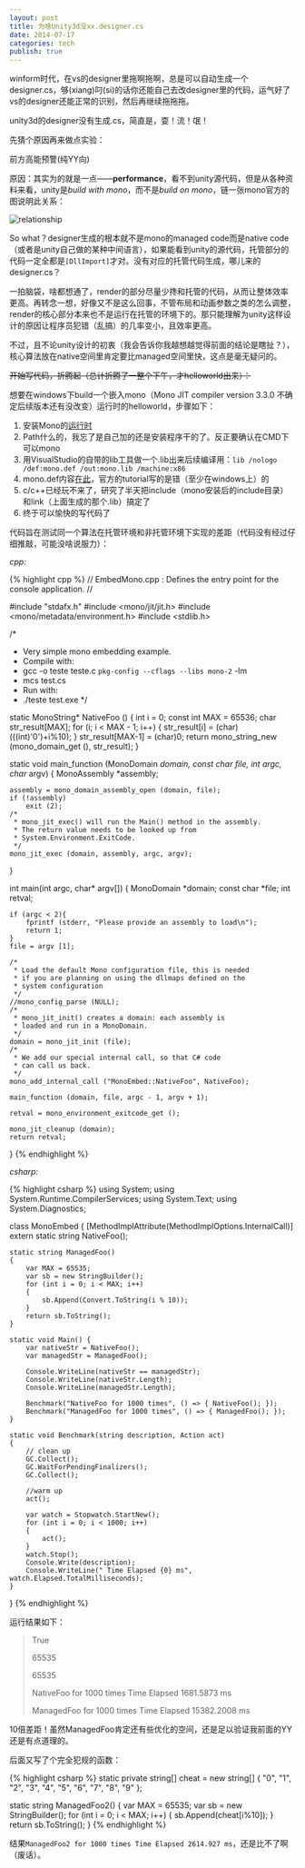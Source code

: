 ```yaml
---
layout: post
title: 为啥Unity3d没xx.designer.cs
date: 2014-07-17
categories: tech
publish: true
---
```


winform时代，在vs的designer里拖啊拖啊，总是可以自动生成一个designer.cs，够(xiang)叼(si)的话你还能自己去改designer里的代码，运气好了vs的designer还能正常的识别，然后再继续拖拖拖。

unity3d的designer没有生成.cs，简直是，耍！流！氓！

先猜个原因再来做点实验：

前方高能预警(纯YY向)

<!--more-->

原因：其实为的就是一点——**performance**，看不到unity源代码，但是从各种资料来看，unity是*build with mono*，而不是*build on mono*，链一张mono官方的图说明此关系：

![relationship](http://www.mono-project.com/files/2/2b/Loaded.png)

So what？designer生成的根本就不是mono的managed code而是native code（或者是unity自己做的某种中间语言），如果能看到unity的源代码，托管部分的代码一定全都是`[DllImport]`才对。没有对应的托管代码生成，哪儿来的designer.cs？

一拍脑袋，啥都想通了，render的部分尽量少搀和托管的代码，从而让整体效率更高。再转念一想，好像又不是这么回事，不管布局和动画参数之类的怎么调整，render的核心部分本来也不是运行在托管的环境下的。那只能理解为unity这样设计的原因让程序员犯错（乱搞）的几率变小，且效率更高。

不过，且不论unity设计的初衷（我会告诉你我越想越觉得前面的结论是瞎扯？），核心算法放在native空间里肯定要比managed空间里快，这点是毫无疑问的。

<del>开始写代码，折腾起（总计折腾了一整个下午，才helloworld出来）：</del>

想要在windows下build一个嵌入mono（Mono JIT compiler version 3.3.0 不确定后续版本还有没改变）运行时的helloworld，步骤如下：

1.  安装Mono的[运行时](http://www.go-mono.com/mono-downloads/download.html)
2.  Path什么的，我忘了是自己加的还是安装程序干的了。反正要确认在CMD下可以mono
3.	用VisualStudio的自带的lib工具做一个.lib出来后续编译用：`lib /nologo /def:mono.def /out:mono.lib /machine:x86`
4.  mono.def内容[在此](https://gist.github.com/rhapsodyn/ec5519c4a65f75d1c699)，官方的tutorial写的是错（至少在windows上）的
5.  c/c++已经玩不来了，研究了半天把include（mono安装后的include目录）和link（上面生成的那个.lib）搞定了
6.	终于可以愉快的写代码了

代码旨在测试同一个算法在托管环境和非托管环境下实现的差距（代码没有经过仔细推敲，可能没啥说服力）：

*cpp:*

{% highlight cpp %}
// EmbedMono.cpp : Defines the entry point for the console application.
//

#include "stdafx.h"
#include <mono/jit/jit.h>
#include <mono/metadata/environment.h>
#include <stdlib.h>

/*
 * Very simple mono embedding example.
 * Compile with: 
 * 	gcc -o teste teste.c `pkg-config --cflags --libs mono-2` -lm
 * 	mcs test.cs
 * Run with:
 * 	./teste test.exe
 */

static MonoString*
NativeFoo () {
	int i = 0;
	const int MAX = 65536;
	char str_result[MAX];
	for (i; i < MAX - 1; i++) 
	{
		str_result[i] = (char)(((int)'0')+i%10);
	}
	str_result[MAX-1] = (char)0;
	return mono_string_new (mono_domain_get (), str_result);
}

static void main_function (MonoDomain *domain, const char *file, int argc, char** argv)
{
	MonoAssembly *assembly;

	assembly = mono_domain_assembly_open (domain, file);
	if (!assembly)
		exit (2);
	/*
	 * mono_jit_exec() will run the Main() method in the assembly.
	 * The return value needs to be looked up from
	 * System.Environment.ExitCode.
	 */
	mono_jit_exec (domain, assembly, argc, argv);
}


int 
main(int argc, char* argv[]) {
	MonoDomain *domain;
	const char *file;
	int retval;
	
	if (argc < 2){
		fprintf (stderr, "Please provide an assembly to load\n");
		return 1;
	}
	file = argv [1];

	/*
	 * Load the default Mono configuration file, this is needed
	 * if you are planning on using the dllmaps defined on the
	 * system configuration
	 */
	//mono_config_parse (NULL);
	/*
	 * mono_jit_init() creates a domain: each assembly is
	 * loaded and run in a MonoDomain.
	 */
	domain = mono_jit_init (file);
	/*
	 * We add our special internal call, so that C# code
	 * can call us back.
	 */
	mono_add_internal_call ("MonoEmbed::NativeFoo", NativeFoo);

	main_function (domain, file, argc - 1, argv + 1);
	
	retval = mono_environment_exitcode_get ();
	
	mono_jit_cleanup (domain);
	return retval;
}
{% endhighlight %}

*csharp:*

{% highlight csharp %}
using System;
using System.Runtime.CompilerServices;
using System.Text;
using System.Diagnostics;

class MonoEmbed {
	[MethodImplAttribute(MethodImplOptions.InternalCall)]
	extern static string NativeFoo();

	static string ManagedFoo()
	{
        var MAX = 65535;
        var sb = new StringBuilder();
        for (int i = 0; i < MAX; i++)
        {
            sb.Append(Convert.ToString(i % 10));
        }
        return sb.ToString();
	}

	static void Main() {
        var nativeStr = NativeFoo();
        var managedStr = ManagedFoo();

        Console.WriteLine(nativeStr == managedStr);
        Console.WriteLine(nativeStr.Length);
        Console.WriteLine(managedStr.Length);

        Benchmark("NativeFoo for 1000 times", () => { NativeFoo(); });
        Benchmark("ManagedFoo for 1000 times", () => { ManagedFoo(); });
    }

    static void Benchmark(string description, Action act)
    {
        // clean up
        GC.Collect();
        GC.WaitForPendingFinalizers();
        GC.Collect();

        //warm up
        act();

        var watch = Stopwatch.StartNew();
        for (int i = 0; i < 1000; i++)
        {
            act();
        }
        watch.Stop();
        Console.Write(description);
        Console.WriteLine(" Time Elapsed {0} ms", watch.Elapsed.TotalMilliseconds);
    }
}
{% endhighlight %}

运行结果如下：

> True
>
> 65535
>
> 65535
>
> NativeFoo for 1000 times Time Elapsed 1681.5873 ms
>
> ManagedFoo for 1000 times Time Elapsed 15382.2008 ms
>

10倍差距！虽然ManagedFoo肯定还有些优化的空间，还是足以验证我前面的YY还是有点道理的。

后面又写了个完全犯规的函数：

{% highlight csharp %}
static private string[] cheat = new string[] { "0", "1", "2", "3", "4", "5", "6", "7", "8", "9" };

static string ManagedFoo2()
{
    var MAX = 65535;
    var sb = new StringBuilder();
    for (int i = 0; i < MAX; i++)
    {
        sb.Append(cheat[i%10]);
    }
    return sb.ToString();
}
{% endhighlight %}

结果`ManagedFoo2 for 1000 times Time Elapsed 2614.927 ms`，还是比不了啊（废话）。